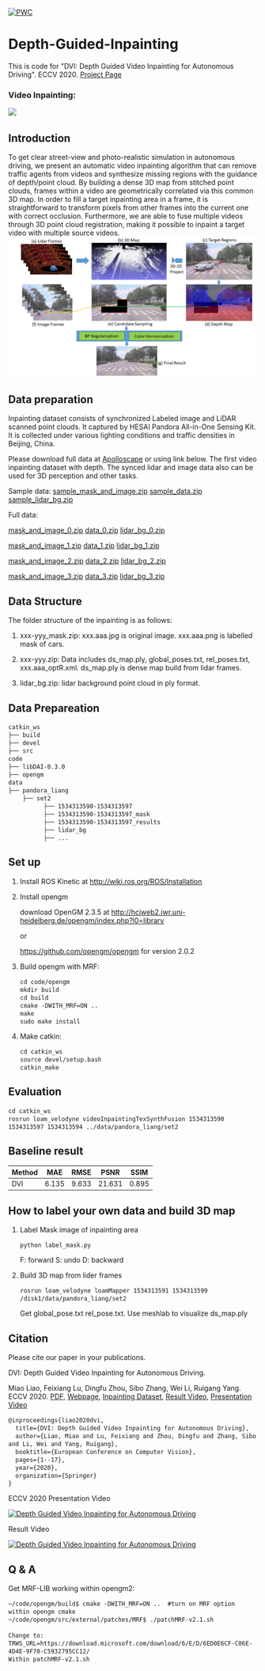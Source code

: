 
[![PWC](https://img.shields.io/endpoint.svg?url=https://paperswithcode.com/badge/dvi-depth-guided-video-inpainting-for/image-inpainting-on-apolloscape)](https://paperswithcode.com/sota/image-inpainting-on-apolloscape?p=dvi-depth-guided-video-inpainting-for)

# Depth-Guided-Inpainting
This is code for "DVI: Depth Guided Video Inpainting for Autonomous Driving". ECCV 2020. [Project Page](https://sites.google.com/view/sibozhang/dvi) 

### Video Inpainting:
![](./inpainting.gif)

## Introduction

To get clear street-view and photo-realistic simulation in autonomous driving, we present an automatic video inpainting algorithm that can remove traffic agents from videos and synthesize missing regions with the guidance of depth/point cloud. By building a dense 3D map from stitched point clouds, frames within a video are geometrically correlated via this common 3D map. In order to fill a target inpainting area in a frame, it is straightforward to transform pixels from other frames into the current one with correct occlusion. Furthermore, we are able to fuse multiple videos through 3D point cloud registration, making it possible to inpaint a target video with multiple source videos. 
![](./pipeline.png)

## Data preparation
Inpainting dataset consists of synchronized Labeled image and LiDAR scanned point clouds. It captured by HESAI Pandora All-in-One Sensing Kit. It is collected under various lighting conditions and traffic densities in Beijing, China.

Please download full data at [Apolloscape](http://apolloscape.auto/inpainting.html) or using link below. The first video inpainting dataset with depth. The synced lidar and image data also can be used for 3D perception and other tasks.

Sample data: 
[sample_mask_and_image.zip](https://ad-apolloscape.cdn.bcebos.com/inpainting%2Fsample_mask_and_image.zip)
[sample_data.zip](https://ad-apolloscape.cdn.bcebos.com/inpainting%2Fsample_data.zip)
[sample_lidar_bg.zip](https://ad-apolloscape.cdn.bcebos.com/inpainting%2Fsample_lidar_bg.zip)

<!--- 
[sample_mask_and_image.zip](https://www.dropbox.com/s/e6w9qzrxyxe17x1/1534313590-1534313597_mask.zip?dl=0)
[sample_data.zip](https://www.dropbox.com/s/41el9iy9tzd955i/1534313590-1534313597.zip?dl=0)
[sample_lidar_bg.zip](https://www.dropbox.com/s/7ijiw6fjmfjz3yk/lidar_bg.zip?dl=0)
--->

Full data:

[mask_and_image_0.zip](https://ad-apolloscape.cdn.bcebos.com/inpainting%2F1534313570-1534313579_mask.zip)
[data_0.zip](https://ad-apolloscape.cdn.bcebos.com/inpainting%2F1534313570-1534313579.zip)
[lidar_bg_0.zip](https://ad-apolloscape.cdn.bcebos.com/inpainting%2F1534313570-1534313579_lidar_bg.zip)

[mask_and_image_1.zip](https://ad-apolloscape.cdn.bcebos.com/inpainting%2F1534313592-1534313595_mask.zip)
[data_1.zip](https://ad-apolloscape.cdn.bcebos.com/inpainting%2F1534313592-1534313595.zip)
[lidar_bg_1.zip](https://ad-apolloscape.cdn.bcebos.com/inpainting%2F1534313592-1534313595_lidar_bg.zip)

[mask_and_image_2.zip](https://ad-apolloscape.cdn.bcebos.com/inpainting%2F1534313648-1534313656_mask.zip)
[data_2.zip](https://ad-apolloscape.cdn.bcebos.com/inpainting%2F1534313648-1534313656.zip)
[lidar_bg_2.zip](https://ad-apolloscape.cdn.bcebos.com/inpainting%2F1534313648-1534313656_lidar_bg.zip)

[mask_and_image_3.zip](https://ad-apolloscape.cdn.bcebos.com/inpainting%2F1534313856-1534313869_mask.zip)
[data_3.zip](https://ad-apolloscape.cdn.bcebos.com/inpainting%2F1534313856-1534313869.zip)
[lidar_bg_3.zip](https://ad-apolloscape.cdn.bcebos.com/inpainting%2F1534313856-1534313869_lidar_bg.zip)


## Data Structure
The folder structure of the inpainting is as follows:

1) xxx-yyy_mask.zip: xxx.aaa.jpg is original image. xxx.aaa.png is labelled mask of cars. 

2) xxx-yyy.zip: Data includes ds_map.ply, global_poses.txt, rel_poses.txt, xxx.aaa_optR.xml. ds_map.ply is dense map build from lidar frames. 

3) lidar_bg.zip: lidar background point cloud in ply format.

## Data Prepareation

    catkin_ws
    ├── build
    ├── devel
    ├── src   
    code
    ├── libDAI-0.3.0
    ├── opengm
    data
    ├── pandora_liang
        ├── set2
              ├── 1534313590-1534313597
              ├── 1534313590-1534313597_mask
              ├── 1534313590-1534313597_results
              ├── lidar_bg
              ├── ...

    
## Set up
1. Install ROS Kinetic at http://wiki.ros.org/ROS/Installation

2. Install opengm
    
    download OpenGM 2.3.5 at http://hciweb2.iwr.uni-heidelberg.de/opengm/index.php?l0=library 

    or

    https://github.com/opengm/opengm for version 2.0.2

3. Build opengm with MRF:
    
    ```
    cd code/opengm
    mkdir build
    cd build 
    cmake -DWITH_MRF=ON ..
    make
    sudo make install
    ```
    
4. Make catkin:
    
    ```
    cd catkin_ws
    source devel/setup.bash
    catkin_make
    ```

## Evaluation
    cd catkin_ws 
    rosrun loam_velodyne videoInpaintingTexSynthFusion 1534313590 1534313597 1534313594 ../data/pandora_liang/set2


## Baseline result

| Method | MAE   | RMSE  | PSNR   | SSIM  |
|--------|-------|-------|--------|-------|
| DVI    | 6.135 | 9.633 | 21.631 | 0.895 |

## How to label your own data and build 3D map 

1. Label Mask image of inpainting area

    ```
    python label_mask.py
    ```
    
    F: forward 
    S: undo
    D: backward

2. Build 3D map from lider frames
    
    ```
    rosrun loam_velodyne loamMapper 1534313591 1534313599 /disk1/data/pandora_liang/set2
    ```
    
    Get global_pose.txt rel_pose.txt. Use meshlab to visualize ds_map.ply
    
## Citation
Please cite our paper in your publications.

DVI: Depth Guided Video Inpainting for Autonomous Driving.

Miao Liao, Feixiang Lu, Dingfu Zhou, Sibo Zhang, Wei Li, Ruigang Yang.  ECCV 2020. [PDF](https://arxiv.org/pdf/2007.08854.pdf), [Webpage](https://sites.google.com/view/sibozhang/dvi), [Inpainting Dataset](http://apolloscape.auto/inpainting.html), [Result Video](https://www.youtube.com/watch?v=iOIxdQIzjQs), [Presentation Video](https://www.youtube.com/watch?v=_pcqH1illCU&feature=youtu.be)

```
@inproceedings{liao2020dvi,
  title={DVI: Depth Guided Video Inpainting for Autonomous Driving},
  author={Liao, Miao and Lu, Feixiang and Zhou, Dingfu and Zhang, Sibo and Li, Wei and Yang, Ruigang},
  booktitle={European Conference on Computer Vision},
  pages={1--17},
  year={2020},
  organization={Springer}
}
```

ECCV 2020 Presentation Video

[![Depth Guided Video Inpainting for Autonomous Driving](https://res.cloudinary.com/marcomontalbano/image/upload/v1598335918/video_to_markdown/images/youtube--_pcqH1illCU-c05b58ac6eb4c4700831b2b3070cd403.jpg)](https://www.youtube.com/watch?v=_pcqH1illCU&feature=youtu.be "Depth Guided Video Inpainting for Autonomous Driving")

Result Video

[![Depth Guided Video Inpainting for Autonomous Driving](https://res.cloudinary.com/marcomontalbano/image/upload/v1595308220/video_to_markdown/images/youtube--iOIxdQIzjQs-c05b58ac6eb4c4700831b2b3070cd403.jpg)](https://www.youtube.com/watch?v=iOIxdQIzjQs "Depth Guided Video Inpainting for Autonomous Driving")

## Q & A
Get MRF-LIB working within opengm2:

    ~/code/opengm/build$ cmake -DWITH_MRF=ON ..  #turn on MRF option within opengm cmake
    ~/code/opengm/src/external/patches/MRF$ ./patchMRF-v2.1.sh
    
    Change to:
    TRWS_URL=https://download.microsoft.com/download/6/E/D/6ED0E6CF-C06E-4D4E-9F70-C5932795CC12/
    Within patchMRF-v2.1.sh


